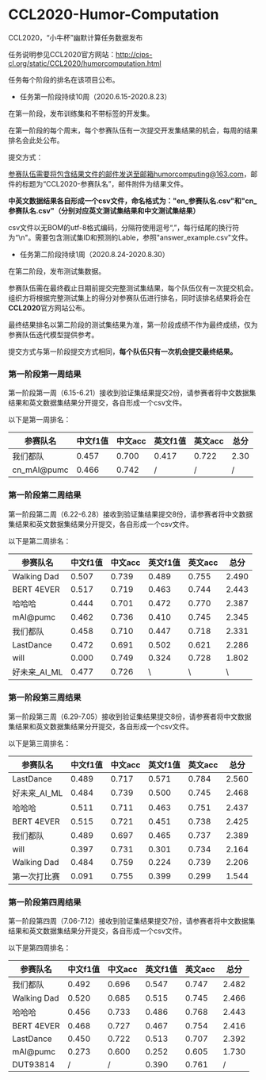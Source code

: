 # CCL2020-Humor-Computation

CCL2020，“小牛杯”幽默计算任务数据发布

任务说明参见CCL2020官方网站：http://cips-cl.org/static/CCL2020/humorcomputation.html

任务每个阶段的排名在该项目公布。

* 任务第一阶段持续10周（2020.6.15-2020.8.23）

在第一阶段，发布训练集和不带标签的开发集。

在第一阶段的每个周末，每个参赛队伍有一次提交开发集结果的机会，每周的结果排名会此处公布。

提交方式：

参赛队伍需要将包含结果文件的邮件发送至邮箱humorcomputing@163.com，邮件的标题为“CCL2020-参赛队名”，邮件附件为结果文件。

**中英文数据结果各自形成一个csv文件，命名格式为："en\_参赛队名.csv"和"cn\_参赛队名.csv"（分别对应英文测试集结果和中文测试集结果）**

csv文件以无BOM的utf-8格式编码，分隔符使用逗号“,”，每行结尾的换行符为“\n"。需要包含测试集ID和预测的Lable，参照"answer_example.csv"文件。

* 任务第二阶段持续1周（2020.8.24-2020.8.30）

在第二阶段，发布测试集数据。

参赛队伍需在最终截止日期前提交完整测试集结果，每个队伍仅有一次提交机会。组织方将根据完整测试集上的得分对参赛队伍进行排名，同时该排名结果将会在**CCL2020**官方网站公布。

最终结果排名以第二阶段的测试集结果为准，第一阶段成绩不作为最终成绩，仅为参赛队伍迭代模型提供参考。

提交方式与第一阶段提交方式相同，**每个队伍只有一次机会提交最终结果。**

### 第一阶段第一周结果

第一阶段第一周（6.15-6.21）接收到验证集结果提交2份，请参赛者将中文数据集结果和英文数据集结果分开提交，各自形成一个csv文件。

以下是第一周排名：

| 参赛队名    | 中文f1值 | 中文acc | 英文f1值 | 英文acc | 总分 |
| ----------- | -------- | ------- | -------- | ------- | ---- |
| 我们都队    | 0.457    | 0.700   | 0.417    | 0.722   | 2.30 |
| cn_mAI@pumc | 0.466    | 0.742   | /        | /       | /    |

### 第一阶段第二周结果

第一阶段第二周（6.22-6.28）接收到验证集结果提交8份，请参赛者将中文数据集结果和英文数据集结果分开提交，各自形成一个csv文件。

以下是第二周排名：

| 参赛队名     | 中文f1值 | 中文acc | 英文f1值 | 英文acc | 总分  |
| ------------ | -------- | ------- | -------- | ------- | ----- |
| Walking Dad  | 0.507    | 0.739   | 0.489    | 0.755   | 2.490 |
| BERT 4EVER   | 0.517    | 0.719   | 0.463    | 0.744   | 2.443 |
| 哈哈哈       | 0.444    | 0.701   | 0.472    | 0.770   | 2.387 |
| mAI@pumc     | 0.462    | 0.736   | 0.410    | 0.745   | 2.345 |
| 我们都队     | 0.458    | 0.710   | 0.447    | 0.718   | 2.331 |
| LastDance    | 0.472    | 0.691   | 0.502    | 0.621   | 2.286 |
| will         | 0.000    | 0.749   | 0.324    | 0.728   | 1.802 |
| 好未来_AI_ML | 0.477    | 0.726   | \        | \       | \     |

### 第一阶段第三周结果

第一阶段第三周（6.29-7.05）接收到验证集结果提交8份，请参赛者将中文数据集结果和英文数据集结果分开提交，各自形成一个csv文件。

以下是第三周排名：

| 参赛队名     | 中文f1值 | 中文acc | 英文f1值 | 英文acc | 总分  |
| ------------ | -------- | ------- | -------- | ------- | ----- |
| LastDance    | 0.489    | 0.717   | 0.571    | 0.784   | 2.560 |
| 好未来_AI_ML | 0.484    | 0.739   | 0.500    | 0.745   | 2.468 |
| 哈哈哈       | 0.511    | 0.711   | 0.463    | 0.751   | 2.437 |
| BERT 4EVER   | 0.515    | 0.721   | 0.451    | 0.738   | 2.425 |
| 我们都队     | 0.489    | 0.697   | 0.465    | 0.737   | 2.389 |
| will         | 0.397    | 0.731   | 0.301    | 0.734   | 2.164 |
| Walking Dad  | 0.484    | 0.759   | 0.224    | 0.739   | 2.206 |
| 第一次打比赛 | 0.091    | 0.755   | 0.399    | 0.299   | 1.544 |

### 第一阶段第四周结果

第一阶段第四周（7.06-7.12）接收到验证集结果提交7份，请参赛者将中文数据集结果和英文数据集结果分开提交，各自形成一个csv文件。

以下是第四周排名：

| 参赛队名    | 中文f1值 | 中文acc | 英文f1值 | 英文acc | 总分  |
| ----------- | -------- | ------- | -------- | ------- | ----- |
| 我们都队    | 0.492    | 0.696   | 0.547    | 0.747   | 2.482 |
| Walking Dad | 0.520    | 0.685   | 0.515    | 0.745   | 2.466 |
| 哈哈哈      | 0.456    | 0.733   | 0.486    | 0.768   | 2.443 |
| BERT 4EVER  | 0.468    | 0.727   | 0.467    | 0.754   | 2.416 |
| LastDance   | 0.450    | 0.722   | 0.513    | 0.707   | 2.392 |
| mAI@pumc    | 0.273    | 0.600   | 0.252    | 0.605   | 1.730 |
| DUT93814    | /        | /       | 0.390    | 0.761   | /     |
